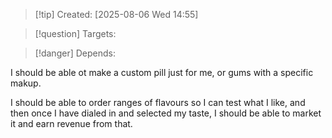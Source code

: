 
>[!tip] Created: [2025-08-06 Wed 14:55]

>[!question] Targets: 

>[!danger] Depends: 

I should be able ot make a custom pill just for me, or gums with a specific makup.

I should be able to order ranges of flavours so I can test what I like, and then once I have dialed in and selected my taste, I should be able to market it and earn revenue from that.